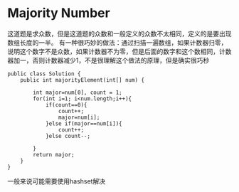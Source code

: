 # Majority Number

这道题是求众数，但是这道题的众数和一般定义的众数不太相同，定义的是要出现数组长度的一半。
有一种很巧妙的做法：通过扫描一遍数组，如果计数器归零，说明这个数字不是众数，如果计数器不为零，但是后面的数字和这个数相同，计数器加一，否则计数器减少1，不是很理解这个做法的原理，但是确实很巧秒

````
public class Solution {
    public int majorityElement(int[] num) {

        int major=num[0], count = 1;
        for(int i=1; i<num.length;i++){
            if(count==0){
                count++;
                major=num[i];
            }else if(major==num[i]){
                count++;
            }else count--;
            
        }
        return major;
    }
}
````

一般来说可能需要使用hashset解决
